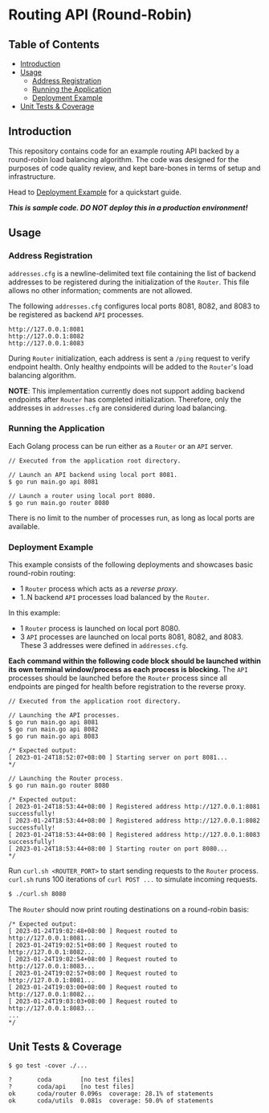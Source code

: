# Routing API (Round-Robin)

## Table of Contents
- [Introduction](#introduction)
- [Usage](#usage)
    - [Address Registration](#address-registration)
    - [Running the Application](#running-the-application)
    - [Deployment Example](#deployment-example)
- [Unit Tests & Coverage](#unit-tests--coverage)

## Introduction

This repository contains code for an example routing API backed by a round-robin load balancing algorithm. The code was designed for the purposes of code quality review, and kept bare-bones in terms of setup and infrastructure.

Head to [Deployment Example](#deployment-example) for a quickstart guide.

_**This is sample code. DO NOT deploy this in a production environment!**_

## Usage

### Address Registration

`addresses.cfg` is a newline-delimited text file containing the list of backend addresses to be registered during the initialization of the `Router`. This file allows no other information; comments are not allowed.

The following `addresses.cfg` configures local ports 8081, 8082, and 8083 to be registered as backend `API` processes.
```
http://127.0.0.1:8081
http://127.0.0.1:8082
http://127.0.0.1:8083
```

During `Router` initialization, each address is sent a `/ping` request to verify endpoint health. Only healthy endpoints will be added to the `Router`'s load balancing algorithm.

**NOTE**: This implementation currently does not support adding backend endpoints after `Router` has completed initialization. Therefore, only the addresses in `addresses.cfg` are considered during load balancing.

### Running the Application

Each Golang process can be run either as a `Router` or an `API` server.

```golang
// Executed from the application root directory.

// Launch an API backend using local port 8081.
$ go run main.go api 8081

// Launch a router using local port 8080.
$ go run main.go router 8080
```

There is no limit to the number of processes run, as long as local ports are available.

### Deployment Example

This example consists of the following deployments and showcases basic round-robin routing:
- 1 `Router` process which acts as a _reverse proxy_.
- 1..N backend `API` processes load balanced by the `Router`.

In this example: 
- 1 `Router` process is launched on local port 8080.
- 3 `API` processes are launched on local ports 8081, 8082, and 8083. These 3 addresses were defined in `addresses.cfg`.

**Each command within the following code block should be launched within its own terminal window/process as each process is blocking.** The `API` processes should be launched before the `Router` process since all endpoints are pinged for health before registration to the reverse proxy.

```golang
// Executed from the application root directory.

// Launching the API processes.
$ go run main.go api 8081
$ go run main.go api 8082
$ go run main.go api 8083

/* Expected output:
[ 2023-01-24T18:52:07+08:00 ] Starting server on port 8081...
*/

// Launching the Router process.
$ go run main.go router 8080

/* Expected output:
[ 2023-01-24T18:53:44+08:00 ] Registered address http://127.0.0.1:8081 successfully!
[ 2023-01-24T18:53:44+08:00 ] Registered address http://127.0.0.1:8082 successfully!
[ 2023-01-24T18:53:44+08:00 ] Registered address http://127.0.0.1:8083 successfully!
[ 2023-01-24T18:53:44+08:00 ] Starting router on port 8080...
*/
```

Run `curl.sh <ROUTER_PORT>` to start sending requests to the `Router` process.
`curl.sh` runs 100 iterations of `curl POST ...` to simulate incoming requests.

```bash
$ ./curl.sh 8080
```

The `Router` should now print routing destinations on a round-robin basis:
```golang
/* Expected output:
[ 2023-01-24T19:02:48+08:00 ] Request routed to http://127.0.0.1:8081...
[ 2023-01-24T19:02:51+08:00 ] Request routed to http://127.0.0.1:8082...
[ 2023-01-24T19:02:54+08:00 ] Request routed to http://127.0.0.1:8083...
[ 2023-01-24T19:02:57+08:00 ] Request routed to http://127.0.0.1:8081...
[ 2023-01-24T19:03:00+08:00 ] Request routed to http://127.0.0.1:8082...
[ 2023-01-24T19:03:03+08:00 ] Request routed to http://127.0.0.1:8083...
...
*/
```

## Unit Tests & Coverage

```golang
$ go test -cover ./...

?   	coda		[no test files]
?   	coda/api	[no test files]
ok  	coda/router	0.096s	coverage: 28.1% of statements
ok  	coda/utils	0.081s	coverage: 50.0% of statements
```

